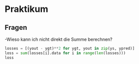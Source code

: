 # Praktikum

## Fragen

-Wieso kann ich nicht direkt die Summe berechnen?

```python
losses = [(yout - ygt)**2 for ygt, yout in zip(ys, ypred)]
loss = sum(losses[i].data for i in range(len(losses)))
loss
```
